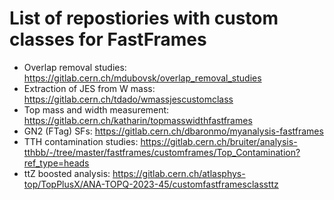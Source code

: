 # List of repostiories with custom classes for FastFrames

 * Overlap removal studies: https://gitlab.cern.ch/mdubovsk/overlap_removal_studies
 * Extraction of JES from W mass: https://gitlab.cern.ch/tdado/wmassjescustomclass
 * Top mass and width measurement: https://gitlab.cern.ch/katharin/topmasswidthfastframes
 * GN2 (FTag) SFs: https://gitlab.cern.ch/dbaronmo/myanalysis-fastframes
 * TTH contamination studies: https://gitlab.cern.ch/bruiter/analysis-tthbb/-/tree/master/fastframes/customframes/Top_Contamination?ref_type=heads
 * ttZ boosted analysis: https://gitlab.cern.ch/atlasphys-top/TopPlusX/ANA-TOPQ-2023-45/customfastframesclassttz
